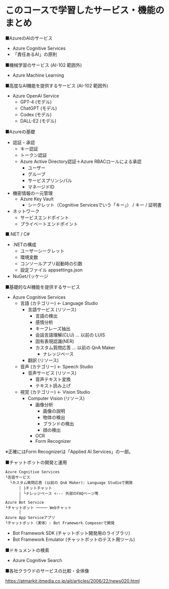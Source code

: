 # このコースで学習したサービス・機能のまとめ

■AzureのAIのサービス

- Azure Cognitive Services
- 「責任あるAI」の原則

■機械学習のサービス (AI-102 範囲外)

- Azure Machine Learning

■高度なAI機能を提供するサービス (AI-102 範囲外)

- Azure OpenAI Service
  - GPT-4 (モデル)
  - ChatGPT (モデル)
  - Codex (モデル)
  - DALL-E2 (モデル)

■Azureの基礎

- 認証・承認
  - キー認証
  - トークン認証
  - Azure Active Directory認証＋Azure RBACロールによる承認
    - ユーザー
    - グループ
    - サービスプリンシパル
    - マネージドID
- 機密情報の一元管理
  - Azure Key Vault
    - シークレット（Cognitive Servicesでいう「キー」） / キー / 証明書
- ネットワーク
  - サービスエンドポイント
  - プライベートエンドポイント

■.NET / C#

- .NETの構成
  - ユーザーシークレット
  - 環境変数
  - コンソールアプリ起動時の引数
  - 設定ファイル appsettings.json
- NuGetパッケージ

■基礎的なAI機能を提供するサービス

- Azure Cognitive Services
  - 言語 (カテゴリー) ← Language Studio
    - 言語サービス (リソース)
      - 言語の検出
      - 感情分析
      - キーフレーズ抽出
      - 会話言語理解(CLU) ... 以前の LUIS
      - 固有表現認識(NER)
      - カスタム質問応答 ... 以前の QnA Maker
        - ナレッジベース
    - 翻訳 (リソース)
  - 音声 (カテゴリー) ← Speech Studio
    - 音声サービス (リソース)
      - 音声テキスト変換
      - テキスト読み上げ
  - 視覚 (カテゴリー) ← Vision Studio
    - Computer Vision (リソース)
      - 画像分析
        - 画像の説明
        - 物体の検出
        - ブランドの検出
        - 顔の検出
      - OCR
      - Form Recognizer

※正確にはForm Recognizerは「Applied AI Services」の一部。

■チャットボットの開発と運用

```
Azure Cognitive Services
└言語サービス
  └カスタム質問応答 (以前の QnA Maker): Language Studioで開発
      │ ├チットチャット
      │ └ナレッジベース <--- 外部のFAQページ等
      │
Azure Bot Service
└チャットボット ───── Webチャット
      │
Azure App Serviceアプリ
└チャットボット（実体）: Bot Framework Composerで開発
```

- Bot Framework SDK (チャットボット開発用のライブラリ)
- Bot Framework Emulator (チャットボットのテスト用ツール)

■ドキュメントの検索

- Azure Cognitive Search

■各社クラウドのサービスの比較・全体像

https://atmarkit.itmedia.co.jp/ait/articles/2006/22/news020.html

<!--
■俯瞰図

![](images/ss-2023-04-07-02-42-42.png)
-->
